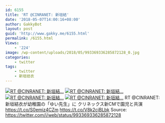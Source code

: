 ```yaml
---
id: 6155
title: 'RT @CINRANET: 新垣結'
date: '2018-05-07T14:00:16+08:00'
author: GakkyBot
layout: post
guid: 'http://www.gakky.me/6155.html'
permalink: /6155.html
Views:
    - '224'
image: /wp-content/uploads/2018/05/993369336285872128_0.jpg
categories:
    - twitter
tags:
    - twitter
    - 新垣结衣
---
```


[![RT @CINRANET: 新垣結...](http://www.yui-aragaki.org/wp-content/uploads/2018/05/993369336285872128_0.jpg)](http://www.yui-aragaki.org/wp-content/uploads/2018/05/993369336285872128_0.jpg)
[![RT @CINRANET: 新垣結...](http://www.yui-aragaki.org/wp-content/uploads/2018/05/993369336285872128_1.jpg)](http://www.yui-aragaki.org/wp-content/uploads/2018/05/993369336285872128_1.jpg)
[![RT @CINRANET: 新垣結...](http://www.yui-aragaki.org/wp-content/uploads/2018/05/993369336285872128_2.jpg)](http://www.yui-aragaki.org/wp-content/uploads/2018/05/993369336285872128_2.jpg)
[![RT @CINRANET: 新垣結...](http://www.yui-aragaki.org/wp-content/uploads/2018/05/993369336285872128_3.jpg)](http://www.yui-aragaki.org/wp-content/uploads/2018/05/993369336285872128_3.jpg)
RT @CINRANET: 新垣結衣が幼稚園の「ゆい先生」に クリネックス新CMで園児と共演
https://t.co/S0emiz4CZm https://t.co/V8k2cjBLbk
Source: <https://twitter.com/i/web/status/993369336285872128>
